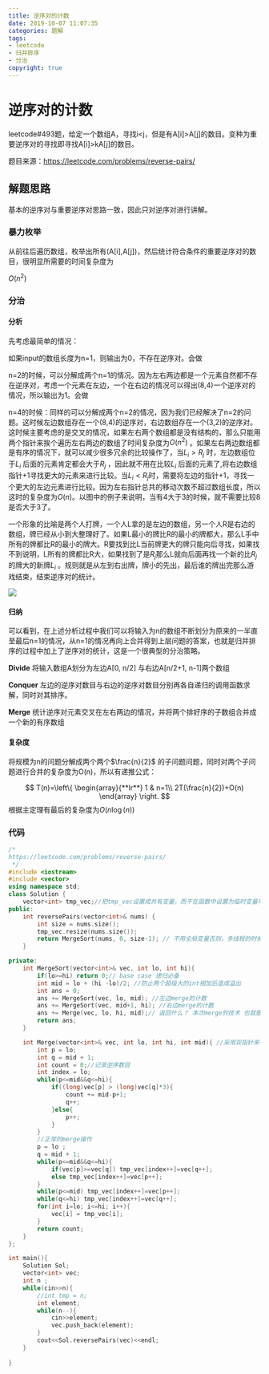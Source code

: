 ```yaml
---
title: 逆序对的计数
date: 2019-10-07 11:07:35
categories: 题解
tags:
- leetcode
- 归并排序
- 分治
copyright: true
---
```


# 逆序对的计数

leetcode#493题，给定一个数组A，寻找i<j，但是有A[i]>A[j]的数目。变种为重要逆序对的寻找即寻找A[i]>kA[j]的数目。

题目来源：https://leetcode.com/problems/reverse-pairs/

<!--more-->

## 解题思路

基本的逆序对与重要逆序对思路一致，因此只对逆序对进行讲解。

### 暴力枚举

从前往后遍历数组，枚举出所有(A[i],A[j])，然后统计符合条件的重要逆序对的数目，很明显所需要的时间复杂度为

$O(n^2)$

### 分治

#### 分析

先考虑最简单的情况：

如果input的数组长度为n=1，则输出为0，不存在逆序对。会做

n=2的时候，可以分解成两个n=1的情况。因为左右两边都是一个元素自然都不存在逆序对，考虑一个元素在左边，一个在右边的情况可以得出(8,4)一个逆序对的情况，所以输出为1。会做

n=4的时候：同样的可以分解成两个n=2的情况，因为我们已经解决了n=2的问题。这时候左边数组存在一个(8,4)的逆序对，右边数组存在一个(3,2)的逆序对。这时候主要考虑的是交叉的情况，如果左右两个数组都是没有结构的，那么只能用两个指针来挨个遍历左右两边的数组了时间复杂度为$O(n^2)$ 。如果左右两边数组都是有序的情况下，就可以减少很多冗余的比较操作了，当$L_i>R_j$ 时，左边数组位于$L_i$ 后面的元素肯定都会大于$R_j$ ，因此就不用在比较$L_i$ 后面的元素了,将右边数组指针+1寻找更大的元素来进行比较。当$L_i<R_j$时，需要将左边的指针+1，寻找一个更大的左边元素进行比较。因为左右指针总共的移动次数不超过数组长度，所以这时的复杂度为$O(n)$。以图中的例子来说明，当有4大于3的时候，就不需要比较8是否大于3了。

一个形象的比喻是两个人打牌，一个人L拿的是左边的数组，另一个人R是右边的数组，牌已经从小到大整理好了。如果L最小的牌比R的最小的牌都大，那么L手中所有的牌都比R的最小的牌大。R要找到比L当前牌更大的牌只能向后寻找，如果找不到说明，L所有的牌都比R大，如果找到了是$R_j$那么L就向后面再找一个新的比$R_j$的牌大的新牌$L_i$ 。规则就是从左到右出牌，牌小的先出，最后谁的牌出完那么游戏结束，结束逆序对的统计。

![](https://res.cloudinary.com/bravey/image/upload/v1570434502/blog/reversepairs.jpg)

#### 归纳

可以看到，在上述分析过程中我们可以将输入为n的数组不断划分为原来的一半直至最后n=1的情况，从n=1的情况再向上合并得到上层问题的答案，也就是归并排序的过程中加上了逆序对的统计，这是一个很典型的分治策略。

**Divide** 将输入数组A划分为左边A[0, n/2] 与右边A[n/2+1, n-1]两个数组

**Conquer** 左边的逆序对数目与右边的逆序对数目分别再各自递归的调用函数求解，同时对其排序。

**Merge** 统计逆序对元素交叉在左右两边的情况，并将两个排好序的子数组合并成一个新的有序数组

#### 复杂度

将规模为n的问题分解成两个两个$\frac{n}{2}$ 的子问题问题，同时对两个子问题进行合并的复杂度为O(n)，所以有递推公式：


$$
T(n)=\left\{
  \begin{array}{**lr**}  
             1 &  n=1\\  
             2T(\frac{n}{2})+O(n)
             \end{array}  
\right.
$$
根据主定理有最后的复杂度为$O(n\log(n))$

### 代码

```c++
/*
https://leetcode.com/problems/reverse-pairs/
 */
#include <iostream>
#include <vector>
using namespace std;
class Solution {
	vector<int> tmp_vec;//把tmp_vec设置成共有变量，而不在函数中设置为临时变量可以减少多次对其创建与销毁，提高效率
public:
    int reversePairs(vector<int>& nums) {
    	int size = nums.size();
    	tmp_vec.resize(nums.size());
        return MergeSort(nums, 0, size-1); // 不用全局变量否则，多线程的时候会被修改。
    }

private:
	int MergeSort(vector<int>& vec, int lo, int hi){
		if(lo>=hi) return 0;// base case 递归必备
		int mid = lo + (hi -lo)/2; //防止两个超级大的int相加后造成溢出
		int ans = 0;
		ans += MergeSort(vec, lo, mid); //左边merge的计数
		ans += MergeSort(vec, mid+1, hi); //右边merge的计数
		ans += Merge(vec, lo, hi, mid);// 返回什么？ 本次merge的技术 也就是split 的情况
		return ans;
	}

	int Merge(vector<int>& vec, int lo, int hi, int mid){ //采用双指针来一次把左右两边的小值冒泡出来放到合并后的数组中，同时完成对逆序数目的统计
		int p = lo;
		int q = mid + 1;
		int count = 0;//记录逆序数目
		int index = lo;
		while(p<=mid&&q<=hi){
			if((long)vec[p] > (long)vec[q]*3){
				count += mid-p+1;
				q++;
			}else{
				p++;
			}
		}
		//正常的merge操作
		p = lo ;
		q = mid + 1;
		while(p<=mid&&q<=hi){
			if(vec[p]>=vec[q]) tmp_vec[index++]=vec[q++];
			else tmp_vec[index++]=vec[p++];
		}
		while(p<=mid) tmp_vec[index++]=vec[p++];
		while(q<=hi) tmp_vec[index++]=vec[q++];
		for(int i=lo; i<=hi; i++){
			vec[i] = tmp_vec[i];
		}
		return count;
	}    
};

int main(){
	Solution Sol;
	vector<int> vec;
	int n ;
	while(cin>>n){
		//int tmp = n;
		int element;
		while(n--){
			cin>>element;
			vec.push_back(element);
		}
		cout<<Sol.reversePairs(vec)<<endl;
	}
	
}
```

